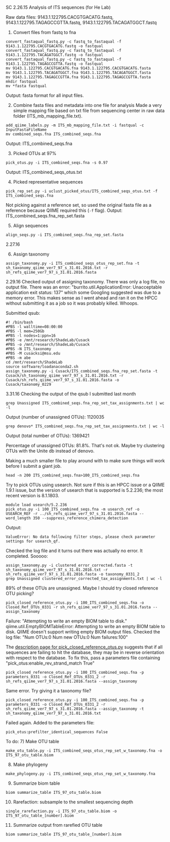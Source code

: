 SC 2.26.15 Analysis of ITS sequences (for He Lab)

Raw data files: 9143.1.122795.CACGTGACATG.fastq, 9143.1.122795.TAGAGCCGTTA.fastq, 9143.1.122795.TACAGATGGCT.fastq

1) Convert files from fastq to fna
```
convert_fastaqual_fastq.py -c fastq_to_fastaqual -f 9143.1.122795.CACGTGACATG.fastq -o fastqual
convert_fastaqual_fastq.py -c fastq_to_fastaqual -f 9143.1.122795.TACAGATGGCT.fastq -o fastqual
convert_fastaqual_fastq.py -c fastq_to_fastaqual -f 9143.1.122795.TAGAGCCGTTA.fastq -o fastqual
mv 9143.1.122795.CACGTGACATG.fna 9143.1.122795.CACGTGACATG.fasta
mv 9143.1.122795.TACAGATGGCT.fna 9143.1.122795.TACAGATGGCT.fasta
mv 9143.1.122795.TAGAGCCGTTA.fna 9143.1.122795.TAGAGCCGTTA.fasta
mkdir fastqual
mv *fasta fastqual
```
Output: fasta format for all input files. 

2) Combine fasta files and metadata into one file for analysis
Made a very simple mapping file based on txt file from sequencing center in raw data folder (ITS_mb_mapping_file.txt). 
```
add_qiime_labels.py -m ITS_mb_mapping_file.txt -i fastqual -c InputFastaFileName  
mv combined_seqs.fna ITS_combined_seqs.fna

```
Output: ITS_combined_seqs.fna

3) Picked OTUs at 97%

```
pick_otus.py -i ITS_combined_seqs.fna -s 0.97
```
Output: ITS_combined_seqs_otus.txt

4) Picked representative sequences
```
pick_rep_set.py -i uclust_picked_otus/ITS_combined_seqs_otus.txt -f ITS_combined_seqs.fna

```
Not picking against a reference set, so used the original fasta file as a reference because QIIME required this (```-f``` flag).
Output: ITS_combined_seqs.fna_rep_set.fasta

5) Align sequences
```
align_seqs.py -i ITS_combined_seqs.fna_rep_set.fasta
```

2.27.16

6) Assign taxonomy
```
assign_taxonomy.py -i ITS_combined_seqs_otus_rep_set.fna -t sh_taxonomy_qiime_ver7_97_s_31.01.2016.txt -r sh_refs_qiime_ver7_97_s_31.01.2016.fasta
```

2.29.16
Checked output of assigning taxonomy. There was only a log file, no output file. There was an error: "burrito.util.ApplicationError: Unacceptable application exit status: 137" which some Googling suggested was due to a memory error. This makes sense as I went ahead and ran it on the HPCC without submitting it as a job so it was probably killed. Whoops. 

Submitted qsub:
```
#! /bin/bash
#PBS -l walltime=08:00:00
#PBS -l mem=250Gb
#PBS -l nodes=1:ppn=16
#PBS -e /mnt/research/ShadeLab/Cusack
#PBS -o /mnt/research/ShadeLab/Cusack
#PBS -N ITS_taxonomy
#PBS -M cusacksi@msu.edu
#PBS -m abe 
cd /mnt/research/ShadeLab
source software/loadanaconda2.sh
assign_taxonomy.py -i Cusack/ITS_combined_seqs.fna_rep_set.fasta -t Cusack/sh_taxonomy_qiime_ver7_97_s_31.01.2016.txt -r Cusack/sh_refs_qiime_ver7_97_s_31.01.2016.fasta -o Cusack/taxonomy_0229
```

3.31.16 Checking the output of the qsub I submitted last month

```
grep Unassigned ITS_combined_seqs.fna_rep_set_tax_assignments.txt | wc -l
```
Output (number of unassigned OTUs): 1120035
```
grep denovo* ITS_combined_seqs.fna_rep_set_tax_assignments.txt | wc -l
```
Output (total number of OTUs): 1369421

Percentage of unassigned OTUs: 81.8%. That's not ok. 
Maybe try clustering OTUs with the Unite db instead of denovo.

Making a much smaller file to play around with to make sure things will work before I submit a giant job.
```
head -n 200 ITS_combined_seqs.fna>100_ITS_combined_seqs.fna
```
Try to pick OTUs using usearch. Not sure if this is an HPCC issue or a QIIME 1.9.1 issue, but the version of usearch that is supported is 5.2.236; the most recent version is 8.1.1803. 
```
module load usearch/5.2.236
pick_otus.py -i 100_ITS_combined_seqs.fna -m usearch_ref -o USEARCH_REF -r ../sh_refs_qiime_ver7_97_s_31.01.2016.fasta --word_length 350 --suppress_reference_chimera_detection
```
Output:
```
ValueError: No data following filter steps, please check parameter settings for usearch_qf.
```
Checked the log file and it turns out there was actually no error. It completed. Sooooo:

```
assign_taxonomy.py -i clustered_error_corrected.fasta -t sh_taxonomy_qiime_ver7_97_s_31.01.2016.txt -r sh_refs_qiime_ver7_97_s_31.01.2016.fasta -o taxonomy_0331_2
grep Unassigned clustered_error_corrected_tax_assignments.txt | wc -l
```
89% of these OTUs are unassigned. Maybe I should try closed reference OTU picking?

```
pick_closed_reference_otus.py -i 100_ITS_combined_seqs.fna -o Closed_Ref_OTUs_0331 -r sh_refs_qiime_ver7_97_s_31.01.2016.fasta --assign_taxonomy
```
Failure: "Attempting to write an empty BIOM table to disk." qiime.util.EmptyBIOMTableError: Attempting to write an empty BIOM table to disk. QIIME doesn't support writing empty BIOM output files.
Checked the log file: "Num OTUs:0
Num new OTUs:0
Num failures:100"

The [description page for pick_closed_reference_otus.py](http://qiime.org/scripts/pick_closed_reference_otus.html) suggests that if all sequences are failing to hit the database, they may be in reverse orientation with respect to the database. To fix this, pass a parameters file containing "pick_otus:enable_rev_strand_match True"

```
pick_closed_reference_otus.py -i 100_ITS_combined_seqs.fna -p parameters_0331 -o Closed_Ref_OTUs_0331_2 -r sh_refs_qiime_ver7_97_s_31.01.2016.fasta --assign_taxonomy
```
Same error. Try giving it a taxonomy file?

```
pick_closed_reference_otus.py -i 100_ITS_combined_seqs.fna -p parameters_0331 -o Closed_Ref_OTUs_0331_2 -r sh_refs_qiime_ver7_97_s_31.01.2016.fasta --assign_taxonomy -t sh_taxonomy_qiime_ver7_97_s_31.01.2016.txt
```
Failed again. 
Added to the parameters file:
```
pick_otus:prefilter_identical_sequences False
```




To do:
7) Make OTU table
```
make_otu_table.py -i ITS_combined_seqs_otus_rep_set_w_taxonomy.fna -o ITS_97_otu_table.biom
```
8) Make phylogeny
```
make_phylogeny.py -i ITS_combined_seqs_otus_rep_set_w_taxonomy.fna 
```

9) Summarize biom table
```
biom summarize_table ITS_97_otu_table.biom
```

10) Rarefaction: subsample to the smallest sequencing depth 
```
single_rarefaction.py -i ITS_97_otu_table.biom -o ITS_97_otu_table_[number].biom
```

11) Summarize output from rarefied OTU table
```
biom summarize_table ITS_97_otu_table_[number].biom
```
